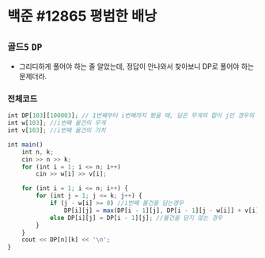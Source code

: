 # 백준 #12865 평범한 배낭
`골드5` `DP`
---
- 그리디하게 풀어야 하는 줄 알았는데, 정답이 안나와서 찾아보니 DP로 풀어야 하는 문제더라.

### 전체코드
```jsx
int DP[103][100003]; // 1번째부터 i번째까지 봤을 때, 담은 무게의 합이 j인 경우의 가치 합
int w[103]; //i번째 물건의 무게
int v[103]; //i번째 물건의 가치

int main()
    int n, k;
    cin >> n >> k;
    for (int i = 1; i <= n; i++)
        cin >> w[i] >> v[i];

    for (int i = 1; i <= n; i++) {
        for (int j = 1; j <= k; j++) {
            if (j - w[i] >= 0) //i번째 물건을 담는경우
                DP[i][j] = max(DP[i - 1][j], DP[i - 1][j - w[i]] + v[i]);
            else DP[i][j] = DP[i - 1][j]; //물건을 담지 않는 경우
        }
    }
    cout << DP[n][k] << '\n';
}
```
